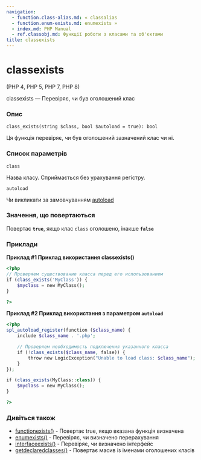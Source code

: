 ```yaml
---
navigation:
  - function.class-alias.md: « classalias
  - function.enum-exists.md: enumexists »
  - index.md: PHP Manual
  - ref.classobj.md: Функції роботи з класами та об'єктами
title: classexists
---
```

# classexists

(PHP 4, PHP 5, PHP 7, PHP 8)

classexists — Перевіряє, чи був оголошений клас

### Опис

```methodsynopsis
class_exists(string $class, bool $autoload = true): bool
```

Ця функція перевіряє, чи був оголошений зазначений клас чи ні.

### Список параметрів

`class`

Назва класу. Сприймається без урахування регістру.

`autoload`

Чи викликати за замовчуванням [autoload](language.oop5.autoload.md)

### Значення, що повертаються

Повертає **`true`**, якщо клас `class` оголошено, інакше **`false`**

### Приклади

**Приклад #1 Приклад використання **classexists()****

```php
<?php
// Проверяем существование класса перед его использованием
if (class_exists('MyClass')) {
    $myclass = new MyClass();
}

?>
```

**Приклад #2 Приклад використання з параметром `autoload`**

```php
<?php
spl_autoload_register(function ($class_name) {
    include $class_name . '.php';

    // Проверяем необходимость подключения указанного класса
    if (!class_exists($class_name, false)) {
        throw new LogicException("Unable to load class: $class_name");
    }
});

if (class_exists(MyClass::class)) {
    $myclass = new MyClass();
}

?>
```

### Дивіться також

-   [functionexists()](function.function-exists.md) - Повертає true, якщо вказана функція визначена
-   [enumexists()](function.enum-exists.md) - Перевіряє, чи визначено перерахування
-   [interfaceexists()](function.interface-exists.md) - Перевіряє, чи визначено інтерфейс
-   [getdeclaredclasses()](function.get-declared-classes.md) - Повертає масив із іменами оголошених класів
